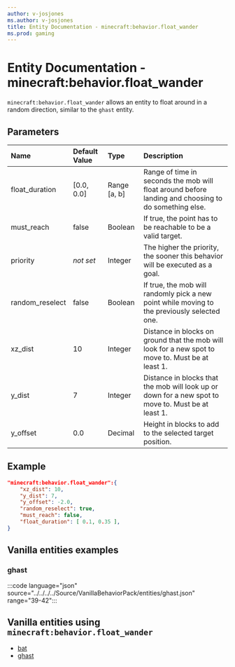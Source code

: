 ```yaml
---
author: v-josjones
ms.author: v-josjones
title: Entity Documentation - minecraft:behavior.float_wander
ms.prod: gaming
---
```


# Entity Documentation - minecraft:behavior.float_wander

`minecraft:behavior.float_wander` allows an entity to float around in a random direction, similar to the `ghast` entity.

## Parameters

|Name |Default Value  |Type  |Description  |
|:----------|:----------|:----------|:----------|
|float_duration| [0.0, 0.0]| Range [a, b]|Range of time in seconds the mob will float around before landing and choosing to do something else. |
|must_reach| false| Boolean|  If true, the point has to be reachable to be a valid target. |
|priority|*not set*|Integer|The higher the priority, the sooner this behavior will be executed as a goal.|
|random_reselect| false| Boolean|  If true, the mob will randomly pick a new point while moving to the previously selected one. |
|xz_dist| 10| Integer|  Distance in blocks on ground that the mob will look for a new spot to move to. Must be at least 1. |
| y_dist| 7| Integer|Distance in blocks that the mob will look up or down for a new spot to move to. Must be at least 1. |
| y_offset| 0.0| Decimal| Height in blocks to add to the selected target position. |

## Example

```json
"minecraft:behavior.float_wander":{
    "xz_dist": 10,
    "y_dist": 7,
    "y_offset": -2.0,
    "random_reselect": true,
    "must_reach": false,
    "float_duration": [ 0.1, 0.35 ],
}
```

## Vanilla entities examples

### ghast

:::code language="json" source="../../../../Source/VanillaBehaviorPack/entities/ghast.json" range="39-42":::

## Vanilla entities using `minecraft:behavior.float_wander`

- [bat](../../../../Source/VanillaBehaviorPack_Snippets/entities/bat.md)
- [ghast](../../../../Source/VanillaBehaviorPack_Snippets/entities/ghast.md)
